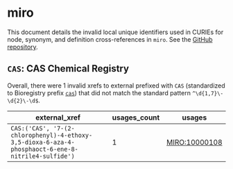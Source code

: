 # miro

This document details the invalid local unique identifiers used in CURIEs
for node, synonym, and definition cross-references in `miro`. See the [GitHub repository](https://github.com/VEuPathDB-ontology/MIRO).


## `CAS`: CAS Chemical Registry

Overall, there were 1 invalid
xrefs to external prefixed with `CAS` (standardized to Bioregistry
prefix [`cas`](https://bioregistry.io/cas)) that
did not match the standard pattern `^\d{1,7}\-\d{2}\-\d$`.

| external_xref                                                                                      |   usages_count | usages                                                |
|----------------------------------------------------------------------------------------------------|----------------|-------------------------------------------------------|
| `CAS:('CAS', '7-(2-chlorophenyl)-4-ethoxy-3,5-dioxa-6-aza-4-phosphaoct-6-ene-8-nitrile4-sulfide')` |              1 | [MIRO:10000108](https://bioregistry.io/MIRO:10000108) |

